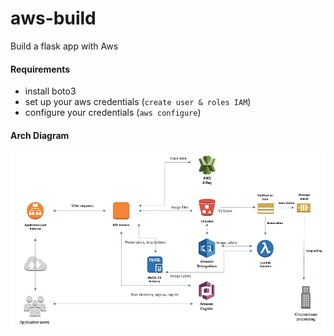 # aws-build
Build a flask app with Aws

#### Requirements
- install boto3
- set up your aws credentials (`create user & roles IAM`)
- configure your credentials (`aws configure`)

#### Arch Diagram

![Image](https://github.com/alikayaa/aws-build/blob/master/Arch%2BDiagram.jpg)
